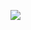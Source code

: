 [<img src="https://upload.wikimedia.org/wikipedia/commons/c/ca/LinkedIn_logo_initials.png">](https://www.linkedin.com/in/yahya-abulhaj/)
